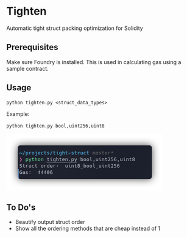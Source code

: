 # Tighten

Automatic tight struct packing optimization for Solidity

## Prerequisites

Make sure Foundry is installed. This is used in calculating gas using a sample contract. 

## Usage 

```
python tighten.py <struct_data_types>
```

Example:

```
python tighten.py bool,uint256,uint8
```
![example](https://github.com/az0mb13/tighten/blob/master/eg.png?raw=true)

## To Do's

- Beautify output struct order
- Show all the ordering methods that are cheap instead of 1
